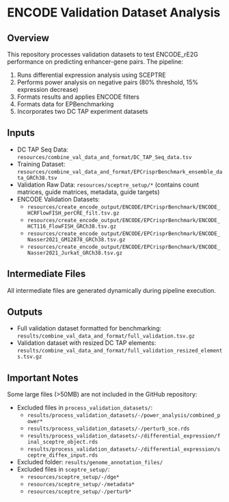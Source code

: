 # ENCODE Validation Dataset Analysis

## Overview
This repository processes validation datasets to test ENCODE_rE2G performance on predicting enhancer-gene pairs. The pipeline:
1. Runs differential expression analysis using SCEPTRE
2. Performs power analysis on negative pairs (80% threshold, 15% expression decrease)
3. Formats results and applies ENCODE filters
4. Formats data for EPBenchmarking
5. Incorporates two DC TAP experiment datasets

## Inputs
- DC TAP Seq Data: `resources/combine_val_data_and_format/DC_TAP_Seq_data.tsv`
- Training Dataset: `resources/combine_val_data_and_format/EPCrisprBenchmark_ensemble_data_GRCh38.tsv`
- Validation Raw Data: `resources/sceptre_setup/*` (contains count matrices, guide matrices, metadata, guide targets)
- ENCODE Validation Datasets:
  - `resources/create_encode_output/ENCODE/EPCrisprBenchmark/ENCODE_HCRFlowFISH_perCRE_filt.tsv.gz`
  - `resources/create_encode_output/ENCODE/EPCrisprBenchmark/ENCODE_HCT116_FlowFISH_GRCh38.tsv.gz`
  - `resources/create_encode_output/ENCODE/EPCrisprBenchmark/ENCODE_Nasser2021_GM12878_GRCh38.tsv.gz`
  - `resources/create_encode_output/ENCODE/EPCrisprBenchmark/ENCODE_Nasser2021_Jurkat_GRCh38.tsv.gz`

## Intermediate Files
All intermediate files are generated dynamically during pipeline execution.

## Outputs
- Full validation dataset formatted for benchmarking:
  `results/combine_val_data_and_format/full_validation.tsv.gz`
- Validation dataset with resized DC TAP elements:
  `results/combine_val_data_and_format/full_validation_resized_elements.tsv.gz`

## Important Notes
Some large files (>50MB) are not included in the GitHub repository:

- Excluded files in `process_validation_datasets/`:
  - `results/process_validation_datasets/-/power_analysis/combined_power*`
  - `results/process_validation_datasets/-/perturb_sce.rds`
  - `results/process_validation_datasets/-/differential_expression/final_sceptre_object.rds`
  - `results/process_validation_datasets/-/differential_expression/sceptre_diffex_input.rds`
- Excluded folder: `results/genome_annotation_files/`
- Excluded files in `sceptre_setup/`:
  - `resources/sceptre_setup/-/dge*`
  - `resources/sceptre_setup/-/metadata*`
  - `resources/sceptre_setup/-/perturb*`
